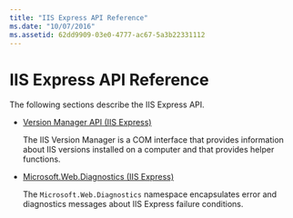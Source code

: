 ```yaml
---
title: "IIS Express API Reference"
ms.date: "10/07/2016"
ms.assetid: 62dd9909-03e0-4777-ac67-5a3b22331112
---
```

# IIS Express API Reference

 The following sections describe the IIS Express API.  
  
-   [Version Manager API (IIS Express)](../../extensions/express-api-reference/version-manager-api-iis-express.md)  
  
     The IIS Version Manager is a COM interface that provides information about IIS versions installed on a computer and that provides helper functions.  
  
-   [Microsoft.Web.Diagnostics (IIS Express)](../../extensions/express-api-reference/microsoft-web-diagnostics-iis-express.md)  
  
     The `Microsoft.Web.Diagnostics` namespace encapsulates error and diagnostics messages about IIS Express failure conditions.
